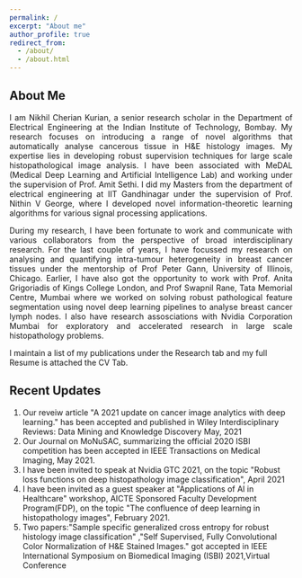 ```yaml
---
permalink: /
excerpt: "About me"
author_profile: true
redirect_from: 
  - /about/
  - /about.html
---
```

<h2>About Me </h2> 


<div style='text-align: justify;'>I am Nikhil Cherian Kurian, a senior research scholar in the <a href="https://www.ee.iitb.ac.in" style="text-decoration: none;">Department of Electrical Engineering</a> at the <a href="https://www.iitb.ac.in/" style="text-decoration: none;">Indian Institute of  Technology, Bombay</a>. My research focuses on introducing a range of novel algorithms that automatically analyse cancerous tissue in H&E histology images. My expertise lies in developing robust supervision techniques for large scale histopathological image analysis. I have been associated with MeDAL (Medical Deep Learning and Artificial Intelligence Lab) and working under the supervision of <a href="https://www.ee.iitb.ac.in/~asethi/" style="text-decoration: none;">Prof. Amit Sethi</a>. I did my Masters from the department of electrical engineering at <a href="https://www.iitgn.ac.in/" style="text-decoration: none;">IIT Gandhinagar</a> under the supervision of <a href="https://sites.google.com/iitgn.ac.in/nvg/" style="text-decoration: none;">Prof. Nithin V George</a>, where I developed novel information-theoretic learning algorithms for various signal processing applications.</div>  
<p>  </p>

<div style='text-align: justify;'>During my research, I have been fortunate to work and communicate with various collaborators from the perspective of broad interdisciplinary research. For the last couple of years, I have focussed my research on analysing and quantifying intra-tumour heterogeneity in breast cancer tissues under the mentorship of <a href="https://pathology.uic.edu/directory/peter-h-gann-mdscd/" style="text-decoration: none;">Prof Peter Gann</a>, University of Illinois, Chicago.  Earlier, I have also got the opportunity to work with <a href="https://www.kcl.ac.uk/people/anita-grigoriadis" style="text-decoration: none;">Prof. Anita Grigoriadis</a> of Kings College London, and <a href="https://actrec.irins.org/profile/171459" style="text-decoration: none;">Prof Swapnil Rane</a>, Tata Memorial Centre, Mumbai where we worked on solving robust pathological feature segmentation using novel deep learning pipelines to analyse breast cancer lymph nodes. I also have research assosciations with <a href="https://www.nvidia.com/en-in/" style="text-decoration: none;"> Nvidia Corporation Mumbai</a> for exploratory and accelerated research in large scale histopathology problems.</div>

<p>I maintain a list of my publications under the Research tab and my full Resume is attached the CV Tab.</p>

<h2>Recent Updates </h2> 

1. Our reveiw article "A 2021 update on cancer image analytics with deep learning." has been accepted and published in Wiley Interdisciplinary Reviews:
Data Mining and Knowledge Discovery May, 2021 
2. Our Journal on MoNuSAC, summarizing the official 2020 ISBI competition has been accepted in IEEE Transactions on Medical Imaging, May 2021. 
3. I have been invited to speak at Nvidia GTC 2021, on the topic "Robust loss functions on deep histopathology image classification", April 2021
4. I have been invited as a guest speaker at "Applications of AI in Healthcare" workshop, AICTE Sponsored Faculty Development
Program(FDP), on the topic "The confluence of deep learning in histopathology images", February 2021.
5. Two papers:"Sample specific generalized cross entropy for robust histology image classification" ,"Self Supervised, Fully Convolutional Color Normalization of H&E Stained Images." got accepted in IEEE International Symposium on Biomedical Imaging (ISBI) 2021,Virtual Conference
